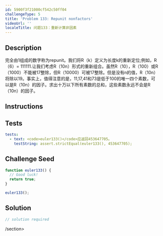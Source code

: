 ```yaml
---
id: 5900f3f21000cf542c50ff04
challengeType: 5
title: 'Problem 133: Repunit nonfactors'
videoUrl: ''
localeTitle: 问题133：重新计算非因素
---
```


## Description
<section id="description">完全由1组成的数字称为repunit。我们将R（k）定义为长度k的重新定位;例如，R（6）= 111111.让我们考虑R（10n）形式的重新组合。虽然R（10），R（100）或R（1000）不能被17整除，但R（10000）可被17整除。但是没有n的值，R（10n）将除以19。事实上，值得注意的是，11,17,41和73是低于100的唯一四个素数，可以是R（10n）的因子。求出十万以下所有素数的总和，这些素数永远不会是R（10n）的因子。 </section>

## Instructions
<section id="instructions">
</section>

## Tests
<section id='tests'>

```yml
tests:
  - text: <code>euler133()</code>应返回453647705。
    testString: assert.strictEqual(euler133(), 453647705);

```

</section>

## Challenge Seed
<section id='challengeSeed'>

<div id='js-seed'>

```js
function euler133() {
  // Good luck!
  return true;
}

euler133();

```

</div>



</section>

## Solution
<section id='solution'>

```js
// solution required
```

/section>
